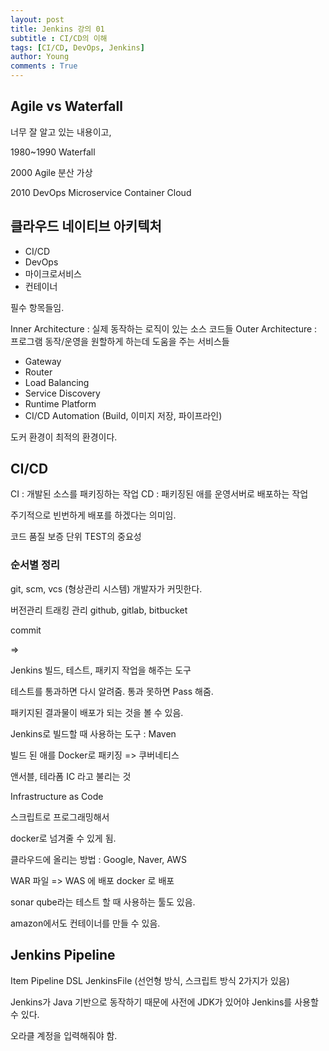 ```yaml
---
layout: post
title: Jenkins 강의 01
subtitle : CI/CD의 이해
tags: [CI/CD, DevOps, Jenkins]
author: Young
comments : True
---
```


## Agile vs Waterfall
너무 잘 알고 있는 내용이고,

1980~1990
Waterfall

2000
Agile
분산
가상

2010
DevOps
Microservice
Container
Cloud

## 클라우드 네이티브 아키텍처
- CI/CD
- DevOps
- 마이크로서비스
- 컨테이너

필수 항목들임. 

Inner Architecture : 실제 동작하는 로직이 있는 소스 코드들
Outer Architecture : 프로그램 동작/운영을 원할하게 하는데 도움을 주는 서비스들

- Gateway
- Router
- Load Balancing
- Service Discovery
- Runtime Platform
- CI/CD Automation (Build, 이미지 저장, 파이프라인)

도커 환경이 최적의 환경이다.


## CI/CD

CI : 개발된 소스를 패키징하는 작업
CD : 패키징된 애를 운영서버로 배포하는 작업

주기적으로 빈번하게 배포를 하겠다는 의미임.

코드 품질 보증 단위 TEST의 중요성


### 순서별 정리

git, scm, vcs (형상관리 시스템)
개발자가 커밋한다.

버전관리 트래킹 관리 
github, gitlab, bitbucket 

commit


=>

Jenkins
빌드, 테스트, 패키지 작업을 해주는 도구

테스트를 통과하면 다시 알려줌.
통과 못하면 Pass 해줌.

패키지된 결과물이 배포가 되는 것을 볼 수 있음.


Jenkins로 빌드할 때 사용하는 도구 : Maven

빌드 된 애를 Docker로 패키징 => 쿠버네티스 

앤서블, 테라폼
IC 라고 불리는 것

Infrastructure  as Code

스크립트로 프로그래밍해서 

docker로 넘겨줄 수 있게 됨.

클라우드에 올리는 방법 : Google, Naver, AWS

WAR 파일 => WAS 에 배포 
docker 로 배포 

sonar qube라는 테스트 할 때 사용하는 툴도 있음.

amazon에서도 컨테이너를 만들 수 있음.



## Jenkins Pipeline

Item
Pipeline
DSL
JenkinsFile (선언형 방식,  스크립트 방식 2가지가 있음)


Jenkins가 Java 기반으로 동작하기 때문에
사전에 JDK가 있어야 Jenkins를 사용할 수 있다.

오라클 계정을 입력해줘야 함.


